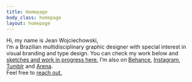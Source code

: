 ```yaml
---
title: Homepage
body_class: homepage
layout: homepage
---
```


Hi, my name is Jean Wojciechowski,<br /> I’m a Brazilian multidisciplinary graphic designer with special interest in visual branding and type design. You can check my work below and <a href="/wip"><u>sketches and work in progress here.</u></a> I’m also on <a href="{{ site.links.behance }}">Behance</a>, <a href="{{ site.links.instagram }}">Instagram</a>, <a href="{{ site.links.tumblr }}">Tumblr</a> and <a href="{{ site.links.arena }}">Arena</a>.<br />
Feel free to <a href="mailto:woj.jean@gmail.com"><u>reach out.</u></a>